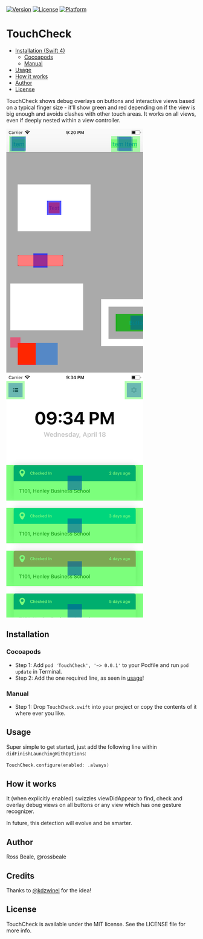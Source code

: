 [![Version](https://img.shields.io/cocoapods/v/TouchCheck.svg?style=flat)](http://cocoapods.org/pods/TouchCheck)
[![License](https://img.shields.io/cocoapods/l/TouchCheck.svg?style=flat)](http://cocoapods.org/pods/TouchCheck)
[![Platform](https://img.shields.io/cocoapods/p/TouchCheck.svg?style=flat)](http://cocoapods.org/pods/TouchCheck)

# TouchCheck

- [Installation (Swift 4)](#installation-swift-4)
    - [Cocoapods](#cocoapods)
    - [Manual](#manual)
- [Usage](#usage)
- [How it works](#how-it-works)
- [Author](#author)
- [License](#license)

TouchCheck shows debug overlays on buttons and interactive views based on a typical finger size - it'll show green and red depending on if the view is big enough and avoids clashes with other touch areas.  It works on all views, even if deeply nested within a view controller.

![Example](https://raw.githubusercontent.com/rossbeale/TouchCheck/master/example1.png)
![Example](https://raw.githubusercontent.com/rossbeale/TouchCheck/master/example2.png)

## Installation

### Cocoapods

- Step 1: Add `pod 'TouchCheck', '~> 0.0.1'` to your Podfile and run `pod update` in Terminal.
- Step 2: Add the one required line, as seen in [usage](#usage)!

### Manual

- Step 1: Drop `TouchCheck.swift` into your project or copy the contents of it where ever you like.

## Usage

Super simple to get started, just add the following line within `didFinishLaunchingWithOptions`:

```swift
TouchCheck.configure(enabled: .always)
```

## How it works

It (when explicitly enabled) swizzles viewDidAppear to find, check and overlay debug views on all buttons or any view which has one gesture recognizer.

In future, this detection will evolve and be smarter.

## Author

Ross Beale, @rossbeale

## Credits

Thanks to [@kdzwinel](https://twitter.com/kdzwinel/status/986541370331541505) for the idea!

## License

TouchCheck is available under the MIT license. See the LICENSE file for more info.
